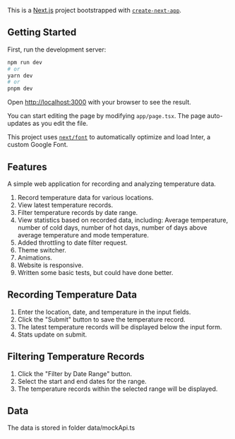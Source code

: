 This is a [Next.js](https://nextjs.org/) project bootstrapped with [`create-next-app`](https://github.com/vercel/next.js/tree/canary/packages/create-next-app).

## Getting Started

First, run the development server:

```bash
npm run dev
# or
yarn dev
# or
pnpm dev
```

Open [http://localhost:3000](http://localhost:3000) with your browser to see the result.

You can start editing the page by modifying `app/page.tsx`. The page auto-updates as you edit the file.

This project uses [`next/font`](https://nextjs.org/docs/basic-features/font-optimization) to automatically optimize and load Inter, a custom Google Font.

## Features

A simple web application for recording and analyzing temperature data.

1. Record temperature data for various locations.
2. View latest temperature records.
3. Filter temperature records by date range.
4. View statistics based on recorded data, including: Average temperature, number of cold days, number of hot days, number of days above average temperature and mode temperature.
5. Added throttling to date filter request.
6. Theme switcher.
7. Animations.
8. Website is responsive.
9. Written some basic tests, but could have done better.

## Recording Temperature Data

1. Enter the location, date, and temperature in the input fields.
2. Click the "Submit" button to save the temperature record.
3. The latest temperature records will be displayed below the input form.
4. Stats update on submit.

## Filtering Temperature Records

1. Click the "Filter by Date Range" button.
2. Select the start and end dates for the range.
3. The temperature records within the selected range will be displayed.

## Data

The data is stored in folder data/mockApi.ts
